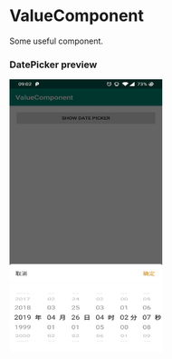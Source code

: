 # ValueComponent
Some useful component.

### DatePicker preview
<img src="screenshot/preview01.jpg" width="270" height="480" />